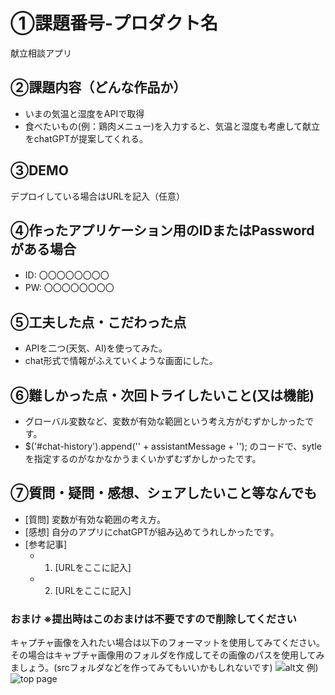# ①課題番号-プロダクト名

献立相談アプリ

## ②課題内容（どんな作品か）

- いまの気温と湿度をAPIで取得
- 食べたいもの(例：鶏肉メニュー)を入力すると、気温と湿度も考慮して献立をchatGPTが提案してくれる。
  

## ③DEMO

デプロイしている場合はURLを記入（任意）

## ④作ったアプリケーション用のIDまたはPasswordがある場合

- ID: 〇〇〇〇〇〇〇〇
- PW: 〇〇〇〇〇〇〇〇

## ⑤工夫した点・こだわった点

- APIを二つ(天気、AI)を使ってみた。
- chat形式で情報がふえていくような画面にした。
  

## ⑥難しかった点・次回トライしたいこと(又は機能)

- グローバル変数など、変数が有効な範囲という考え方がむずかしかったです。
-  $('#chat-history').append('<span class="assistant-message">' + assistantMessage + '</span>');
  のコードで、sytleを指定するのがなかなかうまくいかずむずかしかったです。

## ⑦質問・疑問・感想、シェアしたいこと等なんでも

- [質問] 変数が有効な範囲の考え方。
- [感想] 自分のアプリにchatGPTが組み込めてうれしかったです。
- [参考記事]
  - 1. [URLをここに記入]
  - 2. [URLをここに記入]

### おまけ ※提出時はこのおまけは不要ですので削除してください

キャプチャ画像を入れたい場合は以下のフォーマットを使用してみてください。その場合はキャプチャ画像用のフォルダを作成してその画像のパスを使用してみましょう。(srcフォルダなどを作ってみてもいいかもしれないです)
![alt文](画像URL)
例)
![top page](./src/capture1.png)
